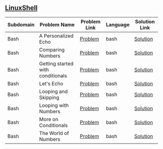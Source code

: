 ## [LinuxShell](https://www.hackerrank.com/domains/shell)

|Subdomain|Problem Name|Problem Link|Language|Solution Link|
---|---|---|---|---
|Bash|A Personalized Echo|[Problem](https://www.hackerrank.com/challenges/bash-tutorials---a-personalized-echo/problem)|bash|[Solution](Bash/bash-tutorials---a-personalized-echo.sh)|
|Bash|Comparing Numbers|[Problem](https://www.hackerrank.com/challenges/bash-tutorials---comparing-numbers/problem)|bash|[Solution](Bash/bash-tutorials---comparing-numbers.sh)|
|Bash|Getting started with conditionals|[Problem](https://www.hackerrank.com/challenges/bash-tutorials---getting-started-with-conditionals/problem)|bash|[Solution](Bash/bash-tutorials---getting-started-with-conditionals.sh)|
|Bash|Let's Echo|[Problem](https://www.hackerrank.com/challenges/bash-tutorials-lets-echo/problem)|bash|[Solution](Bash/bash-tutorials-lets-echo.sh)|
|Bash|Looping and Skipping|[Problem](https://www.hackerrank.com/challenges/bash-tutorials---looping-and-skipping/problem)|bash|[Solution](Bash/bash-tutorials---looping-and-skipping.sh)|
|Bash|Looping with Numbers|[Problem](https://www.hackerrank.com/challenges/bash-tutorials---looping-with-numbers/problem)|bash|[Solution](Bash/bash-tutorials---looping-with-numbers.sh)|
|Bash|More on Conditionals|[Problem](https://www.hackerrank.com/challenges/bash-tutorials---more-on-conditionals/problem)|bash|[Solution](Bash/bash-tutorials---more-on-conditionals.sh)|
|Bash|The World of Numbers|[Problem](https://www.hackerrank.com/challenges/bash-tutorials---the-world-of-numbers/problem)|bash|[Solution](Bash/bash-tutorials---the-world-of-numbers.sh)|
